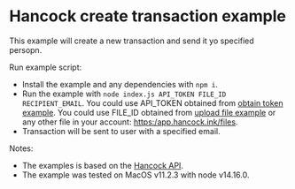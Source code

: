 # Hancock create transaction example

This example will create a new transaction and send it yo specified persopn.

Run example script:
- Install the example and any dependencies with `npm i`.
- Run the example with `node index.js API_TOKEN FILE_ID RECIPIENT_EMAIL`.
  You could use API_TOKEN obtained from [obtain token example](../obtain_api_token).
  You could use FILE_ID obtained from [upload file example](../upload_file) or any other file in your account: [https:/app.hancock.ink/files](https:/app.hancock.ink/files).
- Transaction will be sent to user with a specified email.

Notes:
- The examples is based on the [Hancock API](https://docs.hancock.ink).
- The example was tested on MacOS v11.2.3 with node v14.16.0.
